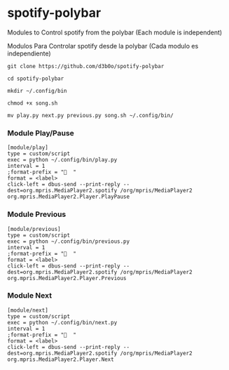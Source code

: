 # spotify-polybar
Modules to Control spotify from the polybar (Each module is independent)

Modulos Para Controlar spotify desde la polybar (Cada modulo es independiente)
```
git clone https://github.com/d3b0o/spotify-polybar

cd spotify-polybar

mkdir ~/.config/bin

chmod +x song.sh

mv play.py next.py previous.py song.sh ~/.config/bin/
```
### Module Play/Pause
```
[module/play]
type = custom/script
exec = python ~/.config/bin/play.py
interval = 1
;format-prefix = "  "
format = <label>
click-left = dbus-send --print-reply --dest=org.mpris.MediaPlayer2.spotify /org/mpris/MediaPlayer2 org.mpris.MediaPlayer2.Player.PlayPause
```
### Module Previous
```
[module/previous]
type = custom/script
exec = python ~/.config/bin/previous.py
interval = 1
;format-prefix = "  "
format = <label>
click-left = dbus-send --print-reply --dest=org.mpris.MediaPlayer2.spotify /org/mpris/MediaPlayer2 org.mpris.MediaPlayer2.Player.Previous
```
### Module Next
```
[module/next]
type = custom/script
exec = python ~/.config/bin/next.py
interval = 1
;format-prefix = "  "
format = <label>
click-left = dbus-send --print-reply --dest=org.mpris.MediaPlayer2.spotify /org/mpris/MediaPlayer2 org.mpris.MediaPlayer2.Player.Next
```
